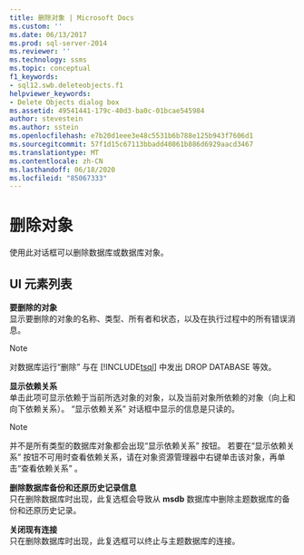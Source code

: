 ```yaml
---
title: 删除对象 | Microsoft Docs
ms.custom: ''
ms.date: 06/13/2017
ms.prod: sql-server-2014
ms.reviewer: ''
ms.technology: ssms
ms.topic: conceptual
f1_keywords:
- sql12.swb.deleteobjects.f1
helpviewer_keywords:
- Delete Objects dialog box
ms.assetid: 49541441-179c-40d3-ba0c-01bcae545984
author: stevestein
ms.author: sstein
ms.openlocfilehash: e7b20d1eee3e48c5531b6b788e125b943f7606d1
ms.sourcegitcommit: 57f1d15c67113bbadd40861b886d6929aacd3467
ms.translationtype: MT
ms.contentlocale: zh-CN
ms.lasthandoff: 06/18/2020
ms.locfileid: "85067333"
---
```

# <a name="delete-objects"></a>删除对象
  使用此对话框可以删除数据库或数据库对象。  
  
## <a name="ui-element-list"></a>UI 元素列表  
 **要删除的对象**  
 显示要删除的对象的名称、类型、所有者和状态，以及在执行过程中的所有错误消息。  
  
> [!NOTE]  
>  对数据库运行“删除”  与在 [!INCLUDE[tsql](../../includes/tsql-md.md)] 中发出 DROP DATABASE 等效。  
  
 **显示依赖关系**  
 单击此项可显示依赖于当前所选对象的对象，以及当前对象所依赖的对象（向上和向下依赖关系）。 “显示依赖关系”  对话框中显示的信息是只读的。  
  
> [!NOTE]  
>  并不是所有类型的数据库对象都会出现“显示依赖关系”  按钮。 若要在“显示依赖关系”  按钮不可用时查看依赖关系，请在对象资源管理器中右键单击该对象，再单击“查看依赖关系”  。  
  
 **删除数据库备份和还原历史记录信息**  
 只在删除数据库时出现，此复选框会导致从 **msdb** 数据库中删除主题数据库的备份和还原历史记录。  
  
 **关闭现有连接**  
 只在删除数据库时出现，此复选框可以终止与主题数据库的连接。  
  
  
